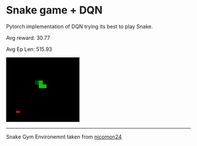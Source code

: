 # Snake game + DQN
Pytorch implementation of DQN trying its best to play Snake.

Avg reward: 30.77

Avg Ep Len: 515.93

<img src="https://github.com/Zayatsoff/SnakeGameAI/blob/main/gif/snake.gif" width="200">

-----------------------------------------------
Snake Gym Environemnt taken from [nicomon24
](https://github.com/nicomon24/Sneks)


